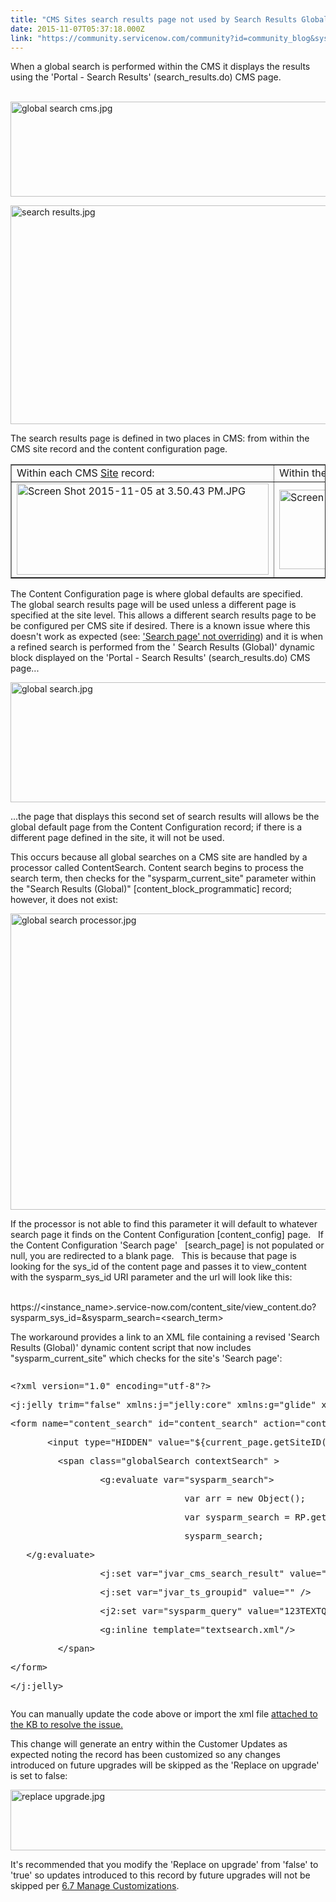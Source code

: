 ```yaml
---
title: "CMS Sites search results page not used by Search Results Global content block"
date: 2015-11-07T05:37:18.000Z
link: "https://community.servicenow.com/community?id=community_blog&sys_id=285e2aaddbd0dbc01dcaf3231f96193d"
---
```

<p>When a global search is performed within the CMS it displays the results using the 'Portal - Search Results' (search_results.do) CMS page.</p><p><br/><img   alt="global search cms.jpg" class="image-11 jive-image" src="80730502db141b04ed6af3231f96196a.iix" style="width: 620px; height: 152px; display: block; margin-left: auto; margin-right: auto;"/></p><p><img   alt="search results.jpg" class="image-12 jive-image" src="c343a0c6dbd057049c9ffb651f9619cb.iix" style="width: 620px; height: 350px; display: block; margin-left: auto; margin-right: auto;"/></p><p>The search results page is defined in two places in CMS: from within the CMS site record and the content configuration page.</p><p></p><table border="1"><tbody><tr><td>Within each CMS <a title="ki.servicenow.com/index.php?title=Creating_a_Site#Creating_a_New_Site" href="http://wiki.servicenow.com/index.php?title=Creating_a_Site#Creating_a_New_Site">Site</a> record:</td><td>Within the CMS <a title="ki.servicenow.com/index.php?title=Content_Management_Administration#Content_Configuration_Page" href="http://wiki.servicenow.com/index.php?title=Content_Management_Administration#Content_Configuration_Page">Content Configuration page</a>:</td></tr><tr><td><img   alt="Screen Shot 2015-11-05 at 3.50.43 PM.JPG" class="image-1 jive-image" height="145" src="31a16bbddb585b048c8ef4621f9619b8.iix" style="width: 403px; height: 145.629545454545px;" width="403"/></td><td><img   alt="Screen Shot 2015-11-06 at 11.57.47 AM.JPG" class="image-2 jive-image" height="127" src="92760d42db541b04ed6af3231f961910.iix" style="width: 490px; height: 127.175572519084px;" width="490"/></td></tr></tbody></table><p></p><p>The Content Configuration page is where global defaults are specified.   The global search results page will be used unless a different page is specified at the site level. This allows a different search results page to be be configured per CMS site if desired. There is a known issue where this doesn't work as expected (see: <a title="i.service-now.com/kb_view.do?sysparm_article=KB0551168" href="https://hi.service-now.com/kb_view.do?sysparm_article=KB0551168">'Search page' not overriding</a>) and it is when a refined search is performed from the ' Search Results (Global)' dynamic block displayed on the 'Portal - Search Results' (search_results.do) CMS page...</p><p></p><p><img   alt="global search.jpg" class="image-6 jive-image" src="f1e3ec06db505f048c8ef4621f961938.iix" style="width: 620px; height: 192px; display: block; margin-left: auto; margin-right: auto;"/></p><p>...the page that displays this second set of search results will allows be the global default page from the Content Configuration record; if there is a different page defined in the site, it will not be used.</p><p></p><p>This occurs because all global searches on a CMS site are handled by a processor called ContentSearch. Content search begins to process the search term, then checks for the "sysparm_current_site" parameter within the "Search Results (Global)" [content_block_programmatic] record; however, it does not exist:</p><p><img   alt="global search processor.jpg" class="image-7 jive-image" src="a6760c42dbdc5704ed6af3231f96196f.iix" style="width: 620px; height: 474px; display: block; margin-left: auto; margin-right: auto;"/></p><p></p><p>If the processor is not able to find this parameter it will default to whatever search page it finds on the Content Configuration [content_config] page.   If the Content Configuration 'Search page'   [search_page] is not populated or null, you are redirected to a blank page.   This is because that page is looking for the sys_id of the content page and passes it to view_content with the sysparm_sys_id URI parameter and the url will look like this:</p><p><br/><a _jive_internal="true" class="unlinked" rel="nofollow" target="_blank">https://&lt;instance_name&gt;.service-now.com/content_site/view_content.do?sysparm_sys_id=&amp;sysparm_search=&lt;search_term&gt;</a></p><p></p><p>The workaround provides a link to an XML file containing a revised 'Search Results (Global)' dynamic content script that now includes   "sysparm_current_site" which checks for the site's 'Search page':</p><p></p><pre __default_attr="xml" __jive_macro_name="code" class="jive_macro_code _jivemacro_uid_14468535962076762 jive_text_macro" data-renderedposition="1943.60791015625_7.997159004211426_1192_309" jivemacro_uid="_14468535962076762"><p>&lt;?xml version="1.0" encoding="utf-8"?&gt;</p><p>&lt;j:jelly trim="false" xmlns:j="jelly:core" xmlns:g="glide" xmlns:j2="null" xmlns:g2="null"&gt;</p><p></p><p></p><p>&lt;form name="content_search" id="content_search" action="content_search.do" method="post" style="padding-left:5px; padding-bottom:10px;"&gt;</p><p>       &lt;input type="HIDDEN" value="${current_page.getSiteID()}" name="sysparm_current_site"/&gt;       </p><p>         &lt;span class="globalSearch contextSearch" &gt;</p><p>                 &lt;g:evaluate var="sysparm_search"&gt;</p><p>                                 var arr = new Object();</p><p>                                 var sysparm_search = RP.getParameterValue('sysparm_search');</p><p>                                 sysparm_search;</p><p>   &lt;/g:evaluate&gt;</p><p>                 &lt;j:set var="jvar_cms_search_result" value="true" /&gt;</p><p>                 &lt;j:set var="jvar_ts_groupid" value="" /&gt;</p><p>                 &lt;j2:set var="sysparm_query" value="123TEXTQUERY321=${sysparm_search}" /&gt;</p><p>                 &lt;g:inline template="textsearch.xml"/&gt;</p><p>         &lt;/span&gt;     </p><p>&lt;/form&gt;</p><p>&lt;/j:jelly&gt;</p><p></p></pre><p>You can manually update the code above or import the xml file <a title="i.service-now.com/kb_view.do?sysparm_article=KB0551168" href="https://hi.service-now.com/kb_view.do?sysparm_article=KB0551168">attached to the KB to resolve the issue.</a></p><p></p><p>This change will generate an entry within the Customer Updates as expected noting the record has been customized so any changes introduced on future upgrades will be skipped as the 'Replace on upgrade' is set to false:</p><p><img   alt="replace upgrade.jpg" class="image-8 jive-image" src="2ec027f1db1093049c9ffb651f9619c7.iix" style="width: 620px; height: 97px; display: block; margin-left: auto; margin-right: auto;"/></p><p>It's recommended that you modify the 'Replace on upgrade' from 'false' to 'true' so updates introduced to this record by future upgrades will not be skipped per <a title="ki.servicenow.com/index.php?title=Upgrades_Best_Practices#Prepare_for_Upgrading" href="http://wiki.servicenow.com/index.php?title=Upgrades_Best_Practices#Prepare_for_Upgrading">6.7 Manage Customizations</a>.</p>